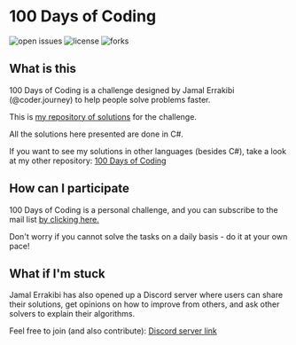 # 100 Days of Coding
![open issues](https://img.shields.io/github/issues/dimitri-dev/100_Days_of_Coding?color=%2319a249) ![license](https://img.shields.io/github/license/dimitri-dev/100_Days_of_Coding) ![forks](https://img.shields.io/github/forks/dimitri-dev/100_Days_of_Coding?style=social)

## What is this
100 Days of Coding is a challenge designed by Jamal Errakibi (@coder.journey) to help people solve problems faster.

This is [my repository of solutions](http://github.com/dimitri-dev) for the challenge.

All the solutions here presented are done in C#.

If you want to see my solutions in other languages (besides C#), take a look at my other repository: [100 Days of Coding](https://github.com/dimitri-dev/100_Days_of_Coding_Other)

## How can I participate
100 Days of Coding is a personal challenge, and you can subscribe to the mail list [by clicking here.](http://eepurl.com/hfEaK5)

Don't worry if you cannot solve the tasks on a daily basis - do it at your own pace!

## What if I'm stuck
Jamal Errakibi has also opened up a Discord server where users can share their solutions, get opinions on how to improve from others,
and ask other solvers to explain their algorithms.

Feel free to join (and also contribute): [Discord server link](https://discord.gg/un4VUhG)
